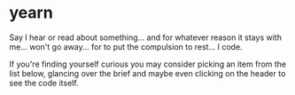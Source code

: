 # yearn

Say I hear or read about something... and for whatever reason it stays with me... won't go away... for to put the compulsion to rest... I code.

If you're finding yourself curious you may consider picking an item from the list below, glancing over the brief and maybe even clicking on the header to see the code itself.

<!-- vim-markdown-toc GFM -->

<!-- vim-markdown-toc -->

